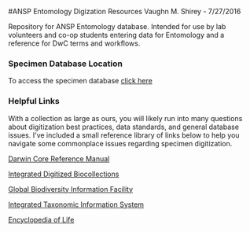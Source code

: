 #ANSP Entomology Digization Resources
Vaughn M. Shirey - 7/27/2016

Repository for ANSP Entomology database. Intended for use by lab volunteers and co-op students entering data for Entomology and a reference for DwC terms and workflows. 

### Specimen Database Location
To access the specimen database [click here](http://symbiont.ansp.org/ent_symbiota/)

### Helpful Links 
With a collection as large as ours, you will likely run into many questions about digitization best practices, data standards, and general database issues. I've included a small reference library of links below to help you navigate some commonplace issues regarding specimen digitization.

[Darwin Core Reference Manual](http://rs.tdwg.org/dwc/)

[Integrated Digitized Biocollections](https://www.idigbio.org/)

[Global Biodiversity Information Facility](http://www.gbif.org/)

[Integrated Taxonomic Information System](http://www.itis.gov/)

[Encyclopedia of Life](http://www.eol.org/)



